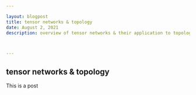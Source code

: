 ```yaml
---

layout: blogpost
title: tensor networks & topology
date: August 2, 2021
description: overview of tensor networks & their application to topological matter



---
```


<h2> tensor networks & topology </h2>

This is a post
